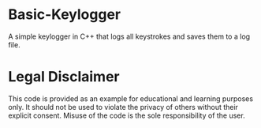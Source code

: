 # Basic-Keylogger
A simple keylogger in C++ that logs all keystrokes and saves them to a log file.

# Legal Disclaimer
This code is provided as an example for educational and learning purposes only. It should not be used to violate the privacy of others without their explicit consent. Misuse of the code is the sole responsibility of the user.
